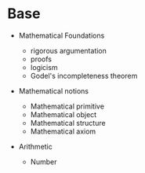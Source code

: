 # Base


* Mathematical Foundations
  - rigorous argumentation
  - proofs
  - logicism
  - Godel's incompleteness theorem

* Mathematical notions
  - Mathematical primitive
  - Mathematical object
  - Mathematical structure
  - Mathematical axiom

* Arithmetic
  - Number
